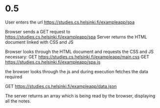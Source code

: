 # 0.5
User enters the url https://studies.cs.helsinki.fi/exampleapp/spa

Browser sends a GET request to https://studies.cs.helsinki.fi/exampleapp/spa
Server returns the HTML document linked with CSS and JS

Browser looks through the HTML document and requests the CSS and JS necessary:
GET https://studies.cs.helsinki.fi/exampleapp/main.css
GET https://studies.cs.helsinki.fi/exampleapp/spa.js

the browser looks through the js and during execution fetches the data required

GET https://studies.cs.helsinki.fi/exampleapp/data.json

The server returns an array which is being read by the browser, displaying all the notes.
